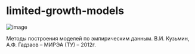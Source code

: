 # limited-growth-models

![image](https://user-images.githubusercontent.com/47636259/184396251-8524644f-1d5e-448f-9ef1-d97423bb5620.png)

Методы построения моделей по эмпирическим данным. В.И. Кузьмин, А.Ф. Гадзаов – МИРЭА (ТУ) – 2012г.

